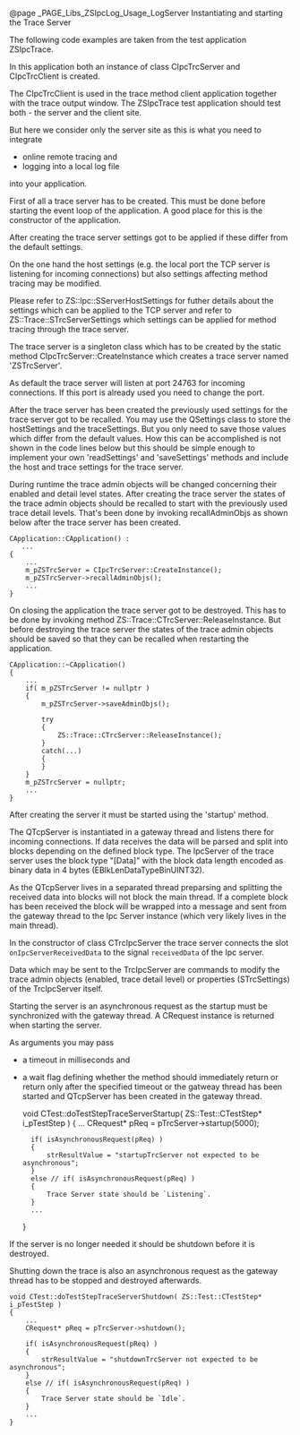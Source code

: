 @page _PAGE_Libs_ZSIpcLog_Usage_LogServer Instantiating and starting the Trace Server

The following code examples are taken from the test application ZSIpcTrace.

In this application both an instance of class CIpcTrcServer and CIpcTrcClient is created.

The CIpcTrcClient is used in the trace method client application together with the
trace output window. The ZSIpcTrace test application should test both - the server and
the client site.

But here we consider only the server site as this is what you need to integrate

- online remote tracing and
- logging into a local log file

into your application.

First of all a trace server has to be created. This must be done before starting the
event loop of the application. A good place for this is the constructor of the application.

After creating the trace server settings got to be applied if these differ from the default settings.

On the one hand the host settings (e.g. the local port the TCP server is listening for incoming
connections) but also settings affecting method tracing may be modified.

Please refer to ZS::Ipc::SServerHostSettings for futher details about the settings which can be
applied to the TCP server and refer to ZS::Trace::STrcServerSettings which settings can be applied
for method tracing through the trace server.

The trace server is a singleton class which has to be created by the static method
CIpcTrcServer::CreateInstance which creates a trace server named 'ZSTrcServer'.

As default the trace server will listen at port 24763 for incoming connections. If this port is
already used you need to change the port.

After the trace server has been created the previously used settings for the trace server got to be recalled.
You may use the QSettings class to store the hostSettings and the traceSettings. But you only need to save
those values which differ from the default values. How this can be accomplished is not shown in the code
lines below but this should be simple enough to implement your own 'readSettings' and 'saveSettings' methods
and include the host and trace settings for the trace server.

During runtime the trace admin objects will be changed concerning their enabled and detail level states.
After creating the trace server the states of the trace admin objects should be recalled to start with
the previously used trace detail levels. That's been done by invoking recallAdminObjs as shown below after
the trace server has been created.

    CApplication::CApplication() :
       ...
    {
        ...
        m_pZSTrcServer = CIpcTrcServer::CreateInstance();
        m_pZSTrcServer->recallAdminObjs();
        ...
    }

On closing the application the trace server got to be destroyed. This has to be done by invoking
method ZS::Trace::CTrcServer::ReleaseInstance. But before destroying the trace server the states of the
trace admin objects should be saved so that they can be recalled when restarting the application.

    CApplication::~CApplication()
    {
        ...
        if( m_pZSTrcServer != nullptr )
        {
            m_pZSTrcServer->saveAdminObjs();

            try
            {
                ZS::Trace::CTrcServer::ReleaseInstance();
            }
            catch(...)
            {
            }
        }
        m_pZSTrcServer = nullptr;
        ...
    }

After creating the server it must be started using the 'startup' method.

The QTcpServer is instantiated in a gateway thread and listens there for incoming connections.
If data receives the data will be parsed and split into blocks depending on the defined block type.
The IpcServer of the trace server uses the block type "<Len>[Data]" with the block data length
encoded as binary data in 4 bytes (EBlkLenDataTypeBinUINT32).

As the QTcpServer lives in a separated thread preparsing and splitting the received data into blocks
will not block the main thread. If a complete block has been received the block will be wrapped into
a message and sent from the gateway thread to the Ipc Server instance (which very likely lives in
the main thread).

In the constructor of class CTrcIpcServer the trace server connects the slot `onIpcServerReceivedData`
to the signal `receivedData` of the Ipc server.

Data which may be sent to the TrcIpcServer are commands to modify the trace admin objects (enabled,
trace detail level) or properties (STrcSettings) of the TrcIpcServer itself.

Starting the server is an asynchronous request as the startup must be synchronized with the
gateway thread. A CRequest instance is returned when starting the server.

As arguments you may pass

- a timeout in milliseconds and
- a wait flag defining whether the method should immediately return or return only after
  the specified timeout or the gatweay thread has been started and QTcpServer has been
  created in the gateway thread.

    void CTest::doTestStepTraceServerStartup( ZS::Test::CTestStep* i_pTestStep )
    {
        ...
        CRequest* pReq = pTrcServer->startup(5000);

        if( isAsynchronousRequest(pReq) )
        {
            strResultValue = "startupTrcServer not expected to be asynchronous";
        }
        else // if( isAsynchronousRequest(pReq) )
        {
            Trace Server state should be `Listening`.
        }
        ...
    }

If the server is no longer needed it should be shutdown before it is destroyed.

Shutting down the trace is also an asynchronous request as the gateway thread has to be stopped
and destroyed afterwards.

    void CTest::doTestStepTraceServerShutdown( ZS::Test::CTestStep* i_pTestStep )
    {
        ...
        CRequest* pReq = pTrcServer->shutdown();

        if( isAsynchronousRequest(pReq) )
        {
            strResultValue = "shutdownTrcServer not expected to be asynchronous";
        }
        else // if( isAsynchronousRequest(pReq) )
        {
            Trace Server state should be `Idle`.
        }
        ...
    }

